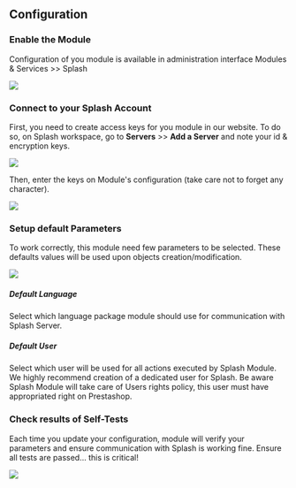 
## Configuration

### Enable the Module 
Configuration of you module is available in administration interface Modules & Services >> Splash 

![](https://raw.githubusercontent.com/wiki/SplashSync/Prestashop/img/screenshot_1.png)


### Connect to your Splash Account

First, you need to create access keys for you module in our website. To do so, on Splash workspace, go to **Servers** >> **Add a Server** and note your id & encryption keys. 

![](https://raw.githubusercontent.com/wiki/SplashSync/Prestashop/img/screenshot_2.png)

Then, enter the keys on Module's configuration (take care not to forget any character). 

![](https://raw.githubusercontent.com/wiki/SplashSync/Prestashop/img/screenshot_3.png)

### Setup default Parameters

To work correctly, this module need few parameters to be selected. These defaults values will be used upon objects creation/modification.

![](https://raw.githubusercontent.com/wiki/SplashSync/Prestashop/img/screenshot_4.png)

##### Default Language
Select which language package module should use for communication with Splash Server.

##### Default User
Select which user will be used for all actions executed by Splash Module. 
We highly recommend creation of a dedicated user for Splash. 
Be aware Splash Module will take care of Users rights policy, this user must have appropriated right on Prestashop.

### Check results of Self-Tests

Each time you update your configuration, module will verify your parameters and ensure communication with Splash is working fine. 
Ensure all tests are passed... this is critical!

![](https://raw.githubusercontent.com/wiki/SplashSync/Prestashop/img/screenshot_5.png)